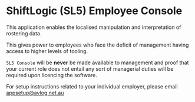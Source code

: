 # ShiftLogic (SL5) Employee Console
This application enables the localised manipulation and interpretation of rostering data.

This gives power to employees who face the deficit of management having access to higher levels of tooling.

`SL5 Console` will be **never** be made available to management and proof that your current role does not entail any sort of managerial duties will be required upon licencing the software.

For setup instructions related to your individual employer, please email appsetup@avlog.net.au
